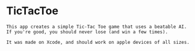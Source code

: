# TicTacToe
	This app creates a simple Tic-Tac Toe game that uses a beatable AI. 
	If you're good, you should never lose (and win a few times).

	It was made on Xcode, and should work on apple devices of all sizes.
